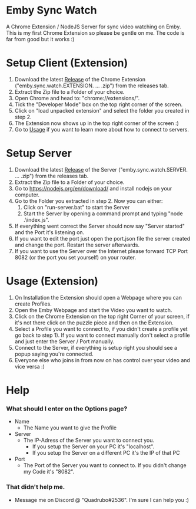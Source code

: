 # Emby Sync Watch
A Chrome Extension / NodeJS Server for sync video watching on Emby.
This is my first Chrome Extension so please be gentle on me. The code is far from good but it works :)

# Setup Client (Extension)
1) Download the latest [Release](https://github.com/Quadrubo/emby-sync-watch/releases) of the Chrome Extension ("emby.sync.watch.EXTENSION. ... .zip") from the releases tab.
2) Extract the Zip file to a Folder of your choice.
3) Open Chrome and head to: "chrome://extensions/".
4) Tick the "Developer Mode" box on the top right corner of the screen.
5) Click on "load unpacked extension" and select the folder you created in step 2.
6) The Extension now shows up in the top right corner of the screen :)
7) Go to [Usage](https://github.com/Quadrubo/emby-sync-watch#usage) if you want to learn more about how to connect to servers.

# Setup Server
1) Download the latest [Release](https://github.com/Quadrubo/emby-sync-watch/releases) of the Server ("emby.sync.watch.SERVER. ... .zip") from the releases tab.
2) Extract the Zip file to a Folder of your choice.
3) Go to https://nodejs.org/en/download/ and install nodejs on your computer.
4) Go to the Folder you extracted in step 2. Now you can either:
    1) Click on "run-server.bat" to start the Server
    2) Start the Server by opening a command prompt and typing "node .\index.js".  
6) If everything went correct the Server should now say "Server started" and the Port it's listening on.
7) If you want to edit the port just open the port.json file the server created and change the port. Restart the server afterwards.
7) If you want to use the Server over the Internet please forward TCP Port 8082 (or the port you set yourself) on your router.

# Usage (Extension)

1) On Installation the Extension should open a Webpage where you can create Profiles. 
1) Open the Emby Webpage and start the Video you want to watch.
3) Click on the Chrome Extension on the top right Corner of your screen, if it's not there click on the puzzle piece and then on the Extension.
4) Select a Profile you want to connect to, if you didn't create a profile yet go back to step 1). If you want to connect manually don't select a profile and just enter the Server / Port manually.
2) Connect to the Server, if everything is setup right you should see a popup saying you're connected.
3) Everyone else who joins in from now on has control over your video and vice versa :)

# Help
### What should I enter on the Options page?
* Name
    * The Name you want to give the Profile
* Server
     * The IP-Adress of the Server you want to connect you.
        * If you setup the Server on your PC it's "localhost".
        * If you setup the Server on a different PC it's the IP of that PC
* Port
    * The Port of the Server you want to connect to. If you didn't change my Code it's "8082".

### That didn't help me.
* Message me on Discord @ "Quadrubo#2536". I'm sure I can help you :)